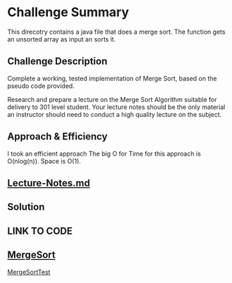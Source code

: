 # Challenge Summary
<!-- Short summary or background information -->
This direcotry contains a java file that does a merge sort. The function gets an unsorted array as input an sorts it.

## Challenge Description
<!-- Description of the challenge -->
Complete a working, tested implementation of Merge Sort, based on the pseudo code provided.

Research and prepare a lecture on the Merge Sort Algorithm suitable for delivery to 301 level student. Your lecture notes should be the only material an instructor should need to conduct a high quality lecture on the subject.



## Approach & Efficiency
<!-- What approach did you take? Why? What is the Big O space/time for this approach? -->
I took an efficient approach
The big O for Time for this approach is O(nlog(n)).
Space is O(1).


## [Lecture-Notes.md](https://github.com/wosunkwo/data-structures-and-algorithms/blob/master/code401-challenges/src/main/java/code401/challenges/mergeSort/LECTURE-NOTES.md)

## Solution
<!-- Embedded whiteboard image -->

## LINK TO CODE

[MergeSort](https://github.com/wosunkwo/data-structures-and-algorithms/blob/master/code401-challenges/src/main/java/code401/challenges/mergeSort/MergeSort.java)
--------------------------------------------------------------------------------------------
[MergeSortTest](https://github.com/wosunkwo/data-structures-and-algorithms/blob/master/code401-challenges/src/test/java/code401/challenges/mergeSort/MergeSortTest.java)

